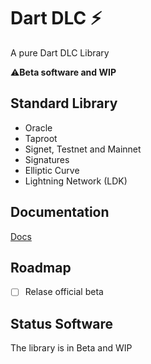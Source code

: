# Dart DLC ⚡

 A pure Dart  DLC Library 

 ⚠️**Beta software and WIP**

 ## Standard Library

- Oracle
- Taproot
- Signet, Testnet and Mainnet
- Signatures
- Elliptic Curve
- Lightning Network (LDK)

## Documentation

[Docs](https://github.com/Horus-Org/dart-dlc/blob/main/docs/run.md)

## Roadmap

- [ ] Relase official beta

## Status Software

The library is in Beta and WIP

